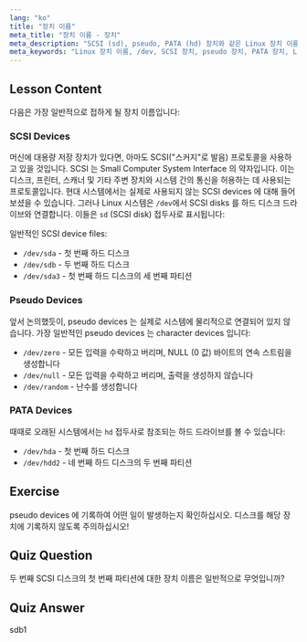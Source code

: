 ```yaml
---
lang: "ko"
title: "장치 이름"
meta_title: "장치 이름 - 장치"
meta_description: "SCSI (sd), pseudo, PATA (hd) 장치와 같은 Linux 장치 이름을 배웁니다. 이 초보자 친화적인 가이드에서 /dev/sda, /dev/null 등을 이해합니다."
meta_keywords: "Linux 장치 이름, /dev, SCSI 장치, pseudo 장치, PATA 장치, Linux 튜토리얼, 초보자 Linux, 장치 파일"
---
```


## Lesson Content

다음은 가장 일반적으로 접하게 될 장치 이름입니다:

### SCSI Devices

머신에 대용량 저장 장치가 있다면, 아마도 SCSI("스커지"로 발음) 프로토콜을 사용하고 있을 것입니다. SCSI 는 Small Computer System Interface 의 약자입니다. 이는 디스크, 프린터, 스캐너 및 기타 주변 장치와 시스템 간의 통신을 허용하는 데 사용되는 프로토콜입니다. 현대 시스템에서는 실제로 사용되지 않는 SCSI devices 에 대해 들어보셨을 수 있습니다. 그러나 Linux 시스템은 `/dev`에서 SCSI disks 를 하드 디스크 드라이브와 연결합니다. 이들은 `sd` (SCSI disk) 접두사로 표시됩니다:

일반적인 SCSI device files:

- `/dev/sda` - 첫 번째 하드 디스크
- `/dev/sdb` - 두 번째 하드 디스크
- `/dev/sda3` - 첫 번째 하드 디스크의 세 번째 파티션

### Pseudo Devices

앞서 논의했듯이, pseudo devices 는 실제로 시스템에 물리적으로 연결되어 있지 않습니다. 가장 일반적인 pseudo devices 는 character devices 입니다:

- `/dev/zero` - 모든 입력을 수락하고 버리며, NULL (0 값) 바이트의 연속 스트림을 생성합니다
- `/dev/null` - 모든 입력을 수락하고 버리며, 출력을 생성하지 않습니다
- `/dev/random` - 난수를 생성합니다

### PATA Devices

때때로 오래된 시스템에서는 `hd` 접두사로 참조되는 하드 드라이브를 볼 수 있습니다:

- `/dev/hda` - 첫 번째 하드 디스크
- `/dev/hdd2` - 네 번째 하드 디스크의 두 번째 파티션

## Exercise

pseudo devices 에 기록하여 어떤 일이 발생하는지 확인하십시오. 디스크를 해당 장치에 기록하지 않도록 주의하십시오!

## Quiz Question

두 번째 SCSI 디스크의 첫 번째 파티션에 대한 장치 이름은 일반적으로 무엇입니까?

## Quiz Answer

sdb1
